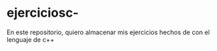# ejerciciosc-
En este repositorio, quiero almacenar mis ejercicios hechos de con el lenguaje de c++
